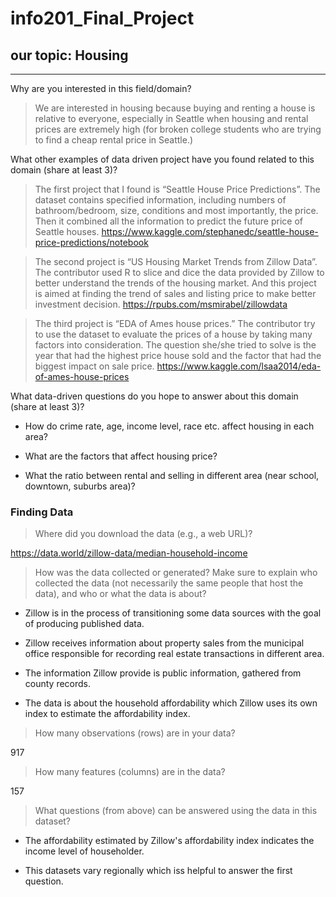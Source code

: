 # info201_Final_Project

## our topic: **Housing**

-------------

Why are you interested in this field/domain?

> We are interested in housing because buying and renting a house is relative to everyone, especially in Seattle when housing and rental prices are extremely high (for broken college students who are trying to find a cheap rental price in Seattle.)

What other examples of data driven project have you found related to this domain (share at least 3)?

 >The first project that I found is “Seattle House Price Predictions”. The dataset contains specified  information, including numbers of bathroom/bedroom, size, conditions and most importantly, the price. Then it combined all the information to predict the future price of Seattle houses.
https://www.kaggle.com/stephanedc/seattle-house-price-predictions/notebook

>The second project is “US Housing Market Trends from Zillow Data”. The contributor used R to slice and dice the data provided by Zillow to better understand the trends of the housing market. And this project is aimed at finding the trend of sales and listing price to make better investment decision. https://rpubs.com/msmirabel/zillowdata

>The third project is  “EDA of Ames house prices.” The contributor try to use the dataset to evaluate the prices of a house by taking many factors into consideration. The question she/she tried to solve is the year that had the highest price house sold and  the factor that had the biggest impact on sale price.
https://www.kaggle.com/lsaa2014/eda-of-ames-house-prices

What data-driven questions do you hope to answer about this domain (share at least 3)?

- How do crime rate, age, income level, race etc. affect housing in each area?

- What are the factors that affect housing price?

- What the ratio between rental and selling in different area (near school, downtown, suburbs area)?

### Finding Data

>Where did you download the data (e.g., a web URL)?

https://data.world/zillow-data/median-household-income

>How was the data collected or generated? Make sure to explain who collected the data (not necessarily the same people that host the data), and who or what the data is about?

- Zillow is in the process of transitioning some data sources with the goal of producing published data.

- Zillow receives information about property sales from the municipal office responsible for recording real estate transactions in different area.

- The information Zillow provide is public information, gathered from county records.

- The data is about the household affordability which Zillow uses its own index to estimate the affordability index.

>How many observations (rows) are in your data?

917

>How many features (columns) are in the data?

157

>What questions (from above) can be answered using the data in this dataset?

- The affordability estimated by Zillow's affordability index indicates the income level of householder.

- This datasets vary regionally which iss helpful to answer the first question.
